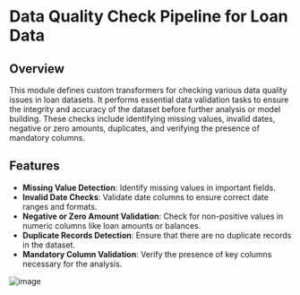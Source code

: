 # Data Quality Check Pipeline for Loan Data

## Overview

This module defines custom transformers for checking various data quality issues in loan datasets. It performs essential data validation tasks to ensure the integrity and accuracy of the dataset before further analysis or model building. These checks include identifying missing values, invalid dates, negative or zero amounts, duplicates, and verifying the presence of mandatory columns.

## Features

- **Missing Value Detection**: Identify missing values in important fields.
- **Invalid Date Checks**: Validate date columns to ensure correct date ranges and formats.
- **Negative or Zero Amount Validation**: Check for non-positive values in numeric columns like loan amounts or balances.
- **Duplicate Records Detection**: Ensure that there are no duplicate records in the dataset.
- **Mandatory Column Validation**: Verify the presence of key columns necessary for the analysis.
  




![image](https://github.com/user-attachments/assets/e735ddc9-a2c4-4118-ba3f-ef0f28ca192d)

